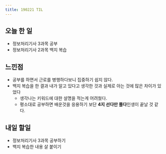 ```yaml
---
title: 190221 TIL
---
```


## 오늘 한 일

- 정보처리기사 3과목 공부
- 정보처리기사 2과목 백지 복습

## 느낀점

- 공부를 하면서 근로를 병행하다보니 집중하기 쉽지 않다.
- 백지 복습을 한 결과 내가 알고 있다고 생각한 것과 실제로 아는 것에 많은 차이가 있었다
  - 생각나는 키워드에 대한 설명을 적는게 어려웠다.
  - 평소대로 공부하면 배운것을 응용하기 보단 **4지 선다만 풀다**인생이 끝날 것 같다.

## 내일 할일

- 정보처리기사 3과목 공부하기
- 백지 복습한 내용 살 붙이기